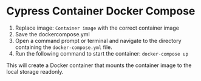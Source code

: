 # Cypress Container Docker Compose 

1. Replace image: ```Container image``` with the correct container image
2. Save the dockercompose.yml
3. Open a command prompt or terminal and navigate to the directory containing the ```docker-compose.yml``` file.
4. Run the following command to start the container: ```docker-compose up```

This will create a Docker container that mounts the container image to the local storage readonly.
